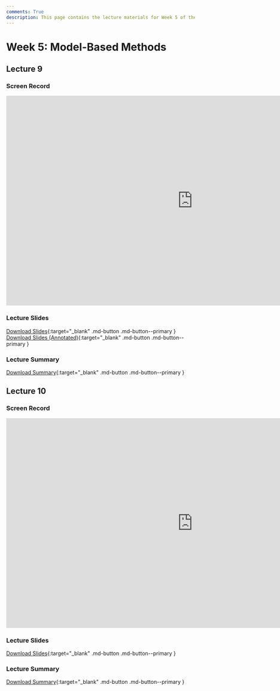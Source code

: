```yaml
---
comments: True
description: This page contains the lecture materials for Week 5 of the Deep Reinforcement Learning course, including video recordings, slides, and summaries.
---
```



# Week 5: Model-Based Methods

## Lecture 9

### Screen Record

<iframe width="996" height="560" src="https://www.youtube.com/embed/JwK57m4OtNY" title="YouTube video player" frameborder="0" allow="accelerometer; autoplay; clipboard-write; encrypted-media; gyroscope; picture-in-picture; web-share" referrerpolicy="strict-origin-when-cross-origin" allowfullscreen></iframe>

### Lecture Slides

<object class="pdf" 
        data="/assets/lectures/slides/Lecture_9.pdf"
        width="996"
        height="560">
</object>

[Download Slides](/assets/lectures/slides/Lecture_9.pdf){:target="_blank" .md-button .md-button--primary }
[Download Slides (Annotated)](/assets/lectures/slides/Lecture_9_Annotated.pdf){:target="_blank" .md-button .md-button--primary }

### Lecture Summary

<object class="pdf" 
        data="/assets/lectures/summaries/Lecture_9_Summary.pdf"
        width="996"
        height="560">
</object>

[Download Summary](/assets/lectures/summaries/Lecture_9_Summary.pdf){:target="_blank" .md-button .md-button--primary }

## Lecture 10

### Screen Record

<iframe width="996" height="560" src="https://www.youtube.com/embed/wcdLjzZX9eY" title="YouTube video player" frameborder="0" allow="accelerometer; autoplay; clipboard-write; encrypted-media; gyroscope; picture-in-picture; web-share" referrerpolicy="strict-origin-when-cross-origin" allowfullscreen></iframe>

### Lecture Slides

<object class="pdf" 
        data="/assets/lectures/slides/Lecture_10.pdf"
        width="996"
        height="560">
</object>

[Download Slides](/assets/lectures/slides/Lecture_10.pdf){:target="_blank" .md-button .md-button--primary }

### Lecture Summary

<object class="pdf" 
        data="/assets/lectures/summaries/Lecture_10_Summary.pdf"
        width="996"
        height="560">
</object>

[Download Summary](/assets/lectures/summaries/Lecture_10_Summary.pdf){:target="_blank" .md-button .md-button--primary }